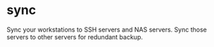 # sync
Sync your workstations to SSH servers and NAS servers. Sync those servers to other servers for redundant backup.
